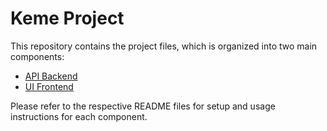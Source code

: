# Keme Project

This repository contains the project files, which is organized into two main components:

- [API Backend](./api/README.md)
- [UI Frontend](./ui/README.md)

Please refer to the respective README files for setup and usage instructions for each component. 